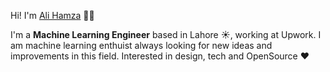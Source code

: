 <!--
**malihamza/malihamza** is a ✨ _special_ ✨ repository because its `README.md` (this file) appears on your GitHub profile.

Here are some ideas to get you started:

- 🔭 I’m currently working on ...
- 🌱 I’m currently learning ...
- 👯 I’m looking to collaborate on ...
- 🤔 I’m looking for help with ...
- 💬 Ask me about ...
- 📫 How to reach me: ...
- 😄 Pronouns: ...
- ⚡ Fun fact: ...
-->
Hi! I'm [Ali Hamza](https://github.com/malihamza) 👋🏼


I'm a  **Machine Learning Engineer** based in Lahore ☀️, working at Upwork. I am machine learning enthuist always looking for new ideas and improvements in this field. Interested in design, tech and OpenSource ❤️
